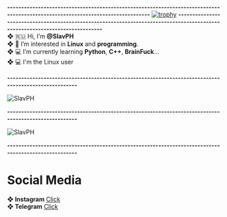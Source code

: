 **-------------------------------------------------------------------------------------------------------------------------------**
[![trophy](https://github-profile-trophy.vercel.app/?username=SlavPH&theme=matrix)](https://github.com/ryo-ma/github-profile-trophy)
**-----------------------------------------------------------------------------------------------------------------------------**                              
**❖** 🇷🇺 Hi, I’m **@SlavPH**                              
**❖** 💜 I’m interested in **Linux** and **programming**.                          
**❖** 💻 I’m currently learning **Python**, **C++**, **BrainFuck**...                      
**❖** 💻 I'm the Linux user                      

**-----------------------------------------------------------------------------------------------------**
<p><img align="center" src="https://github-readme-stats.vercel.app/api/top-langs?username=SlavPH&show_icons=true&locale=en&layout=compact" alt="SlavPH" /><p>                        
  
**-----------------------------------------------------------------------------------------------------**
<p><img align="center" src="https://github-readme-stats.vercel.app/api?username=SlavPH&show_icons=true&locale=en" alt="SlavPH" /></p>

**-----------------------------------------------------------------------------------------------------**
# Social Media 
**❖ Instagram**     [Click](https://instagram.com/theslavph)                            
**❖ Telegram**      [Click](https://telegram.me/TheSlavPH)                                 
                                 
